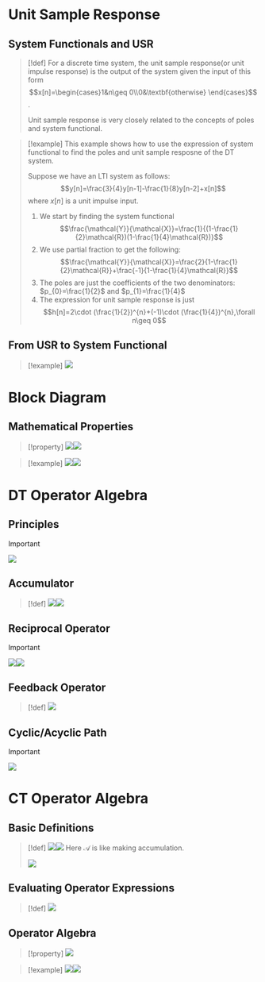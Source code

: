 
# Unit Sample Response
## System Functionals and USR
> [!def]
> For a discrete time system, the unit sample response(or unit impulse response) is the output of the system given the input of this form $$x[n]=\begin{cases}1&n\geq 0\\0&\textbf{otherwise} \end{cases}$$.
> 
> Unit sample response is very closely related to the concepts of poles and system functional. 

> [!example]
> This example shows how to use the expression of system functional to find the poles and unit sample resposne of the DT system.
> 
> Suppose we have an LTI system as follows:
> $$y[n]=\frac{3}{4}y[n-1]-\frac{1}{8}y[n-2]+x[n]$$ where $x[n]$ is a unit impulse input.
> 1. We start by finding the system functional $$\frac{\mathcal{Y}}{\mathcal{X}}=\frac{1}{(1-\frac{1}{2}\mathcal{R})(1-\frac{1}{4}\mathcal{R})}$$
> 2. We use partial fraction to get the following: $$\frac{\mathcal{Y}}{\mathcal{X}}=\frac{2}{1-\frac{1}{2}\mathcal{R}}+\frac{-1}{1-\frac{1}{4}\mathcal{R}}$$
> 3. The poles are just the coefficients of the two denominators: $p_{0}=\frac{1}{2}$ and $p_{1}=\frac{1}{4}$
> 4. The expression for unit sample response is just $$h[n]=2\cdot (\frac{1}{2})^{n}+(-1)\cdot (\frac{1}{4})^{n},\forall n\geq 0$$




## From USR to System Functional
> [!example]
> ![](System_Representations.assets/image-20240624124721878.png)




# Block Diagram
## Mathematical Properties
> [!property]
> ![](Difference_Equations.assets/image-20240420163629105.png)![](Difference_Equations.assets/image-20240420163247622.png)

> [!example]
> ![](Difference_Equations.assets/image-20240420163701616.png)![](Difference_Equations.assets/image-20240420163708344.png)



# DT Operator Algebra
## Principles
> [!important]
> ![](Difference_Equations.assets/image-20240420163807125.png)



## Accumulator
> [!def]
> ![](Difference_Equations.assets/image-20240420163836091.png)![](Difference_Equations.assets/image-20240420163844850.png)



## Reciprocal Operator
> [!important]
> ![](Difference_Equations.assets/image-20240420164433913.png)![](Difference_Equations.assets/image-20240420164442815.png)


## Feedback Operator
> [!def]
> ![](Difference_Equations.assets/image-20240420164655220.png)



## Cyclic/Acyclic Path
> [!important]
> ![](Difference_Equations.assets/image-20240420164727530.png)





# CT Operator Algebra
## Basic Definitions
> [!def]
> ![](System_Representations.assets/image-20240420174333361.png)![](System_Representations.assets/image-20240420174547850.png)
> Here $\mathcal{A}$ is like making accumulation.
> 
> ![](System_Representations.assets/image-20240420174620532.png)




## Evaluating Operator Expressions
> [!def]
> ![](System_Representations.assets/image-20240420175025976.png)



## Operator Algebra
> [!property]
> ![](System_Representations.assets/image-20240420175046268.png)

> [!example]
> ![](System_Representations.assets/image-20240420175852486.png)![](System_Representations.assets/image-20240420175840348.png)











